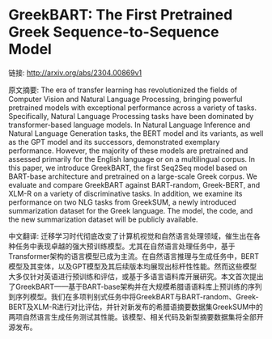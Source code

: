 # GreekBART: The First Pretrained Greek Sequence-to-Sequence Model

链接: http://arxiv.org/abs/2304.00869v1

原文摘要:
The era of transfer learning has revolutionized the fields of Computer Vision
and Natural Language Processing, bringing powerful pretrained models with
exceptional performance across a variety of tasks. Specifically, Natural
Language Processing tasks have been dominated by transformer-based language
models. In Natural Language Inference and Natural Language Generation tasks,
the BERT model and its variants, as well as the GPT model and its successors,
demonstrated exemplary performance. However, the majority of these models are
pretrained and assessed primarily for the English language or on a multilingual
corpus. In this paper, we introduce GreekBART, the first Seq2Seq model based on
BART-base architecture and pretrained on a large-scale Greek corpus. We
evaluate and compare GreekBART against BART-random, Greek-BERT, and XLM-R on a
variety of discriminative tasks. In addition, we examine its performance on two
NLG tasks from GreekSUM, a newly introduced summarization dataset for the Greek
language. The model, the code, and the new summarization dataset will be
publicly available.

中文翻译:
迁移学习时代彻底改变了计算机视觉和自然语言处理领域，催生出在各种任务中表现卓越的强大预训练模型。尤其在自然语言处理任务中，基于Transformer架构的语言模型已成为主流。在自然语言推理与生成任务中，BERT模型及其变体，以及GPT模型及其后续版本均展现出标杆性性能。然而这些模型大多仅针对英语进行预训练和评估，或基于多语言语料库开展研究。本文首次提出了GreekBART——基于BART-base架构并在大规模希腊语语料库上预训练的序列到序列模型。我们在多项判别式任务中将GreekBART与BART-random、Greek-BERT及XLM-R进行对比评估，并针对新发布的希腊语摘要数据集GreekSUM中的两项自然语言生成任务测试其性能。该模型、相关代码及新型摘要数据集将全部开源发布。
